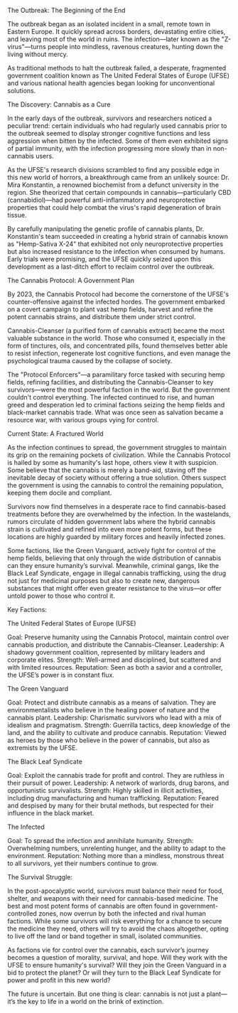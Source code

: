 The Outbreak: The Beginning of the End

The outbreak began as an isolated incident in a small, remote town in Eastern Europe. It quickly spread across borders, devastating entire cities, and leaving most of the world in ruins. The infection—later known as the "Z-virus"—turns people into mindless, ravenous creatures, hunting down the living without mercy.

As traditional methods to halt the outbreak failed, a desperate, fragmented government coalition known as The United Federal States of Europe (UFSE) and various national health agencies began looking for unconventional solutions.



The Discovery: Cannabis as a Cure

In the early days of the outbreak, survivors and researchers noticed a peculiar trend: certain individuals who had regularly used cannabis prior to the outbreak seemed to display stronger cognitive functions and less aggression when bitten by the infected. Some of them even exhibited signs of partial immunity, with the infection progressing more slowly than in non-cannabis users.

As the UFSE's research divisions scrambled to find any possible edge in this new world of horrors, a breakthrough came from an unlikely source: Dr. Mira Konstantin, a renowned biochemist from a defunct university in the region. She theorized that certain compounds in cannabis—particularly CBD (cannabidiol)—had powerful anti-inflammatory and neuroprotective properties that could help combat the virus's rapid degeneration of brain tissue.

By carefully manipulating the genetic profile of cannabis plants, Dr. Konstantin's team succeeded in creating a hybrid strain of cannabis known as "Hemp-Sativa X-24" that exhibited not only neuroprotective properties but also increased resistance to the infection when consumed by humans. Early trials were promising, and the UFSE quickly seized upon this development as a last-ditch effort to reclaim control over the outbreak.

The Cannabis Protocol: A Government Plan

By 2023, the Cannabis Protocol had become the cornerstone of the UFSE's counter-offensive against the infected hordes. The government embarked on a covert campaign to plant vast hemp fields, harvest and refine the potent cannabis strains, and distribute them under strict control.

Cannabis-Cleanser (a purified form of cannabis extract) became the most valuable substance in the world. Those who consumed it, especially in the form of tinctures, oils, and concentrated pills, found themselves better able to resist infection, regenerate lost cognitive functions, and even manage the psychological trauma caused by the collapse of society.

The "Protocol Enforcers"—a paramilitary force tasked with securing hemp fields, refining facilities, and distributing the Cannabis-Cleanser to key survivors—were the most powerful faction in the world. But the government couldn't control everything. The infected continued to rise, and human greed and desperation led to criminal factions seizing the hemp fields and black-market cannabis trade. What was once seen as salvation became a resource war, with various groups vying for control.

Current State: A Fractured World

As the infection continues to spread, the government struggles to maintain its grip on the remaining pockets of civilization. While the Cannabis Protocol is hailed by some as humanity's last hope, others view it with suspicion. Some believe that the cannabis is merely a band-aid, staving off the inevitable decay of society without offering a true solution. Others suspect the government is using the cannabis to control the remaining population, keeping them docile and compliant.

Survivors now find themselves in a desperate race to find cannabis-based treatments before they are overwhelmed by the infection. In the wastelands, rumors circulate of hidden government labs where the hybrid cannabis strain is cultivated and refined into even more potent forms, but these locations are highly guarded by military forces and heavily infected zones.


Some factions, like the Green Vanguard, actively fight for control of the hemp fields, believing that only through the wide distribution of cannabis can they ensure humanity’s survival. Meanwhile, criminal gangs, like the Black Leaf Syndicate, engage in illegal cannabis trafficking, using the drug not just for medicinal purposes but also to create new, dangerous substances that might offer even greater resistance to the virus—or offer untold power to those who control it.



Key Factions:

The United Federal States of Europe (UFSE)

Goal: Preserve humanity using the Cannabis Protocol, maintain control over cannabis production, and distribute the Cannabis-Cleanser.
Leadership: A shadowy government coalition, represented by military leaders and corporate elites.
Strength: Well-armed and disciplined, but scattered and with limited resources.
Reputation: Seen as both a savior and a controller, the UFSE’s power is in constant flux.

The Green Vanguard

Goal: Protect and distribute cannabis as a means of salvation. They are environmentalists who believe in the healing power of nature and the cannabis plant.
Leadership: Charismatic survivors who lead with a mix of idealism and pragmatism.
Strength: Guerrilla tactics, deep knowledge of the land, and the ability to cultivate and produce cannabis.
Reputation: Viewed as heroes by those who believe in the power of cannabis, but also as extremists by the UFSE.

The Black Leaf Syndicate

Goal: Exploit the cannabis trade for profit and control. They are ruthless in their pursuit of power.
Leadership: A network of warlords, drug barons, and opportunistic survivalists.
Strength: Highly skilled in illicit activities, including drug manufacturing and human trafficking.
Reputation: Feared and despised by many for their brutal methods, but respected for their influence in the black market.

The Infected

Goal: To spread the infection and annihilate humanity.
Strength: Overwhelming numbers, unrelenting hunger, and the ability to adapt to the environment.
Reputation: Nothing more than a mindless, monstrous threat to all survivors, yet their numbers continue to grow.

The Survival Struggle:

In the post-apocalyptic world, survivors must balance their need for food, shelter, and weapons with their need for cannabis-based medicine. The best and most potent forms of cannabis are often found in government-controlled zones, now overrun by both the infected and rival human factions. While some survivors will risk everything for a chance to secure the medicine they need, others will try to avoid the chaos altogether, opting to live off the land or band together in small, isolated communities.


As factions vie for control over the cannabis, each survivor’s journey becomes a question of morality, survival, and hope. Will they work with the UFSE to ensure humanity's survival? Will they join the Green Vanguard in a bid to protect the planet? Or will they turn to the Black Leaf Syndicate for power and profit in this new world?

The future is uncertain. But one thing is clear: cannabis is not just a plant—it’s the key to life in a world on the brink of extinction.
